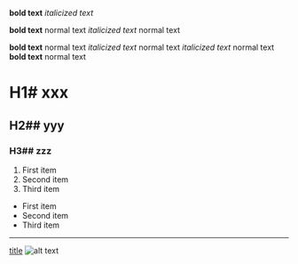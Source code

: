 **bold text**
*italicized text*

**bold text** normal text
*italicized text* normal text

**bold text** normal text *italicized text* normal text
*italicized text* normal text **bold text** normal text

# H1# xxx
## H2## yyy
### H3## zzz

1. First item
2. Second item
3. Third item

- First item
- Second item
- Third item

---

[title](https://www.example.com)
![alt text](image.jpg)
